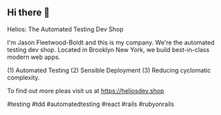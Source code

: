 ## Hi there 👋

Helios: The Automated Testing Dev Shop

I'm Jason Fleetwood-Boldt and this is my company. We're the automated testing dev shop. 
Located in Brooklyn New York, we build best-in-class modern web apps. 

(1) Automated Testing
(2) Sensible Deployment
(3) Reducing cyclomatic complexity.

To find out more pleas visit us at https://heliosdev.shop

#testing #tdd #automatedtesting #react #rails #rubyonrails

